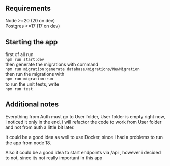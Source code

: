 ## Requirements
Node >=20 (20 on dev) <br/>
Postgres >=17 (17 on dev)

## Starting the app

first of all run <br/>
`` npm run start:dev `` <br/>
then generate the migrations with command 
<br/>`` npm run migration:generate database/migrations/NewMigration ``<br/>
then run the migrations with <br/> `` npm run migration:run `` <br/>
to run the unit tests, write <br/> `` npm run test `` <br/>


## Additional notes

Everything from Auth must go to User folder, User folder is empty right now, i noticed it only in the end, i will refactor the code to work from User folder and not from auth a little bit later.

It could be a good idea as well to use Docker, since i had a problems to run the app from node 18.

Also it could be a good idea to start endpoints via /api , however i decided to not, since its not really important in this app
